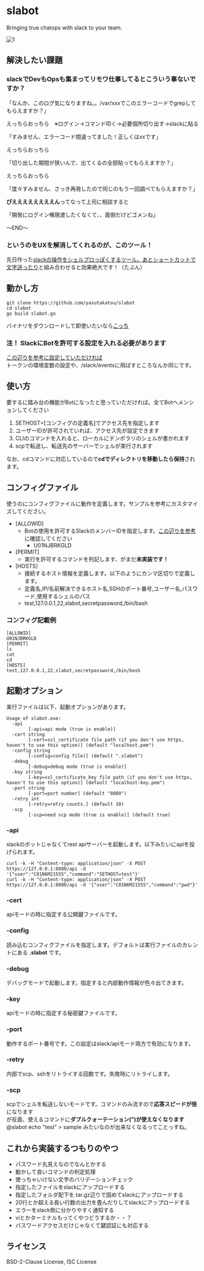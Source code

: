 # slabot
Bringing true chatops with slack to your team.

![1](https://user-images.githubusercontent.com/22161385/109412353-d521c380-79ea-11eb-88d5-a83380923002.gif)

## 解決したい課題

### slackでDevもOpsも集まってリモワ仕事してるとこういう事ないですか？

「なんか、このログ気になりますね。。/var/xxxでこのエラーコードでgrepしてもらえますか？」

えっちらおっちら　※ログイン→コマンド叩く→必要個所切り出す→slackに貼る

「すみません、エラーコード間違ってました！正しくはxxです」

えっちらおっちら

「切り出した期間が狭いんで、出てくるの全部貼ってもらえますか？」

えっちらおっちら

「度々すみません、さっき再発したので同じのもう一回調べてもらえますか？」


**ぴええええええええん**ってなって上司に相談すると

「開発にログイン権限渡したくなくて、、面倒だけどゴメンね」

～END～

### というのをUXを解消してくれるのが、このツール！

先日作った[slackの操作をシェルプロっぽくするツール。あとショートカットで文字送ったり](https://github.com/yasutakatou/slackops)と組み合わせると効果絶大です！（たぶん）

## 動かし方

```
git clone https://github.com/yasutakatou/slabot
cd slabot
go build slabot.go
```

バイナリをダウンロードして即使いたいなら[こっち](https://github.com/yasutakatou/slabot/releases)

### 注！ SlackにBotを許可する設定を入れる必要があります

[この辺りを参考に設定していただければ](https://qiita.com/frozenbonito/items/cf75dadce12ef9a048e9)<br>
トークンの環境変数の設定や、/slack/eventsに飛ばすところなんか同じです。

## 使い方

要するに踏み台の機能がBotになったと思っていただければ。全てBotヘメンションしてください

1. SETHOST=[コンフィグの定義名]でアクセス先を指定します
2. ユーザーIDが許可されていれば、アクセス先が設定できます
3. CLIのコマンドを入れると、ローカルにテンポラリのシェルが書かれます
4. scpで転送し、転送先のサーバーでシェルが実行されます

なお、cdコマンドに対応しているので**cdでディレクトリを移動したら保持**されます。

## コンフィグファイル

使うのにコンフィグファイルに動作を定義します。サンプルを参考にカスタマイズしてください。

- [ALLOWID]
	- Botの使用を許可するSlackのメンバーIDを指定します。[この辺りを参考](https://help.receptionist.jp/?p=1100)に確認してください
		- U01NJBRKGLD
- [PERMIT]
	- 実行を許可するコマンドを列記します、がまだ**未実装です！**
- [HOSTS]
	- 接続するホスト情報を定義します。以下のようにカンマ区切りで定義します。
	- 定義名,IP/名前解決できるホスト名,SSHのポート番号,ユーザー名,パスワード,使用するシェルのパス
	- test,127.0.0.1,22,slabot,secretpassword,/bin/bash

### コンフィグ記載例

```
[ALLOWID]
U01NJBRKGLD
[PERMIT]
ls
cat
cd
[HOSTS]
test,127.0.0.1,22,slabot,secretpassword,/bin/bash
```

## 起動オプション

実行ファイルは以下、起動オプションがあります。

```
Usage of slabot.exe:
  -api
        [-api=api mode (true is enable)]
  -cert string
        [-cert=ssl_certificate file path (if you don't use https, haven't to use this option)] (default "localhost.pem")
  -config string
        [-config=config file)] (default ".slabot")
  -debug
        [-debug=debug mode (true is enable)]
  -key string
        [-key=ssl_certificate_key file path (if you don't use https, haven't to use this option)] (default "localhost-key.pem")
  -port string
        [-port=port number] (default "8080")
  -retry int
        [-retry=retry counts.] (default 10)
  -scp
        [-scp=need scp mode (true is enable)] (default true)

```
### -api
slackのボットじゃなくてrest apiサーバーを起動します。以下みたいにapiを投げられます。

```
curl -k -H "Content-type: application/json" -X POST https://127.0.0.1:8080/api -d '{"user":"C01N6M21555","command":"SETHOST=test"}'
curl -k -H "Content-type: application/json" -X POST https://127.0.0.1:8080/api -d '{"user":"C01N6M21555","command":"pwd"}'
```

### -cert
apiモードの時に指定する公開鍵ファイルです。

### -config
読み込むコンフィグファイルを指定します。デフォルトは実行ファイルのカレントにある **.slabot** です。

### -debug
デバッグモードで起動します。指定すると内部動作情報が色々出てきます。

### -key
apiモードの時に指定する秘密鍵ファイルです。

### -port
動作するポート番号です。この設定はslack/apiモード両方で有効になります。

### -retry
内部でscp、sshをリトライする回数です。失敗時にリトライします。

### -scp
scpでシェルを転送しないモードです。コマンドのみ流すので**応答スピードが倍**になります<br>
が反面、使えるコマンドに**ダブルクォーテーション(")が使えなくなります**<br>
@slabot echo "test" > sample みたいなのが出来なくなるってことっすね。

## これから実装するつもりのやつ

- パスワード丸見えなのでなんとかする
- 動かして良いコマンドの判定処理
- 使っちゃいけない文字のバリデーションチェック
- 指定したファイルをslackにアップロードする
- 指定したフォルダ配下を.tar.gz辺りで固めてslackにアップロードする
- 20行とか超える長い行数の出力を畳んだりしてslackにアップロードする
- エラーをslack側に分かりやすく通知する
- viとかターミナルもってくやつどうするか・・？
- パスワードアクセスだけじゃなくて鍵認証にも対応する

## ライセンス

BSD-2-Clause License, ISC License


